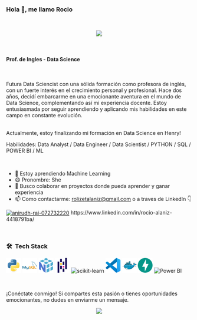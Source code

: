 
### Hola 👋, me llamo Rocio

<br>

<p align="center">
  <img src="https://i.giphy.com/media/v1.Y2lkPTc5MGI3NjExbWYyMDFkcjRoaTc3d2huMGw5eHc4b3dqdjQyNGxoNjI5NHQ1aXJtNCZlcD12MV9pbnRlcm5hbF9naWZfYnlfaWQmY3Q9Zw/4rL0k8t2mSmWbzO8fl/giphy.gif" width="300" />
</p>

<br>

#### Prof. de Ingles - Data Science

<br>

Futura Data Sciencist con una sólida formación como profesora de inglés, con un fuerte interés en el crecimiento personal y profesional. Hace dos años, decidí embarcarme en una emocionante aventura en el mundo de Data Science, complementando así mi experiencia docente. Estoy entusiasmada por seguir aprendiendo y aplicando mis habilidades en este campo en constante evolución.

<br>
Actualmente, estoy finalizando mi formación en Data Science en Henry!

<br>

Habilidades: Data Analyst / Data Engineer / Data Scientist / PYTHON / SQL / POWER BI / ML

<br>

- 🌱 Estoy aprendiendo Machine Learning 
- 😄 Pronombre: She 
- 👯 Busco colaborar en proyectos donde pueda aprender y ganar experiencia
- 📫 Como contactarme: rolizetalaniz@gmail.com o a traves de LinkedIn 👇

<p align="left">
<a href="https://linkedin.com/in/anirudh-rai-072732220" target="blank"><img align="center" src="https://raw.githubusercontent.com/rahuldkjain/github-profile-readme-generator/master/src/images/icons/Social/linked-in-alt.svg" alt="anirudh-rai-072732220" height="30" width="40" /></a> https://www.linkedin.com/in/rocio-alaniz-4418791ba/
</p>

<br>

### 🛠 &nbsp;Tech Stack

<p align="left">
  <img src="https://raw.githubusercontent.com/devicons/devicon/master/icons/python/python-original.svg" alt="python" width="40" height="40"/> 
  <img src="https://raw.githubusercontent.com/devicons/devicon/master/icons/mysql/mysql-original-wordmark.svg" alt="mysql" width="40" height="40"/> 
  <img src="https://raw.githubusercontent.com/devicons/devicon/master/icons/numpy/numpy-original.svg" alt="numpy" width="40" height="40"/> 
  <img src="https://raw.githubusercontent.com/devicons/devicon/master/icons/pandas/pandas-original.svg" alt="pandas" width="40" height="40"/> 
  <img src="https://upload.wikimedia.org/wikipedia/commons/0/05/Scikit_learn_logo_small.svg" alt="scikit-learn" width="40" height="40"/> 
  <img src="https://raw.githubusercontent.com/devicons/devicon/master/icons/vscode/vscode-original.svg" alt="Visual Studio Code" width="40" height="40"/> 
  <img src="https://raw.githubusercontent.com/devicons/devicon/master/icons/docker/docker-original.svg" alt="docker" width="40" height="40"/> 
  <img src="https://raw.githubusercontent.com/devicons/devicon/master/icons/fastapi/fastapi-original.svg" alt="fastapi" width="40" height="40"/> 
  <img src="https://github.com/microsoft/PowerBI-Icons/blob/main/SVG/Power-BI.svg" alt="Power BI" width="40" height="40"/>
</p>

<br>

¡Conéctate conmigo!
Si compartes esta pasión o tienes oportunidades emocionantes, no dudes en enviarme un mensaje.
<br>

<p align="center">
  <img src="https://i.giphy.com/media/v1.Y2lkPTc5MGI3NjExMmZqdDN0MnR2eWo1Mm44YTBzOG8ybjkyYmE1OTUxdjVueGlwczg0YSZlcD12MV9pbnRlcm5hbF9naWZfYnlfaWQmY3Q9Zw/3yRHVLXGeodopGpq7l/giphy.gif" width="300" />
</p>

<br>
